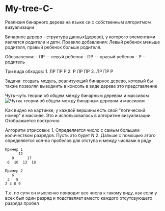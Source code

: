# My-tree-C-
Реализия бинарного дерева на языке си с собственным алгоритмом визуализации

Бинарное дерево - структура данных(дерево), у которого элементами является родители и дети. 
Правило добавления: Левый ребенок меньше родителя, правый ребенок больше родителя.

Обозначения: 
    - ЛР -- левый ребенок
    - ПР -- правый ребенок
    - Р -- родитель
    
Три вида обходов:
    1. ЛР ПР Р
    2. Р ЛР ПР
    3. ЛР ПР Р

Задача: создать модуль, реализующий бинарное дерево, который бы также позволял выводиить в консоль в виде дерева это представление

Чуть-чуть теории об общем между бинарным деревом и массивом
![Чутка теории об общем между бинарным деревом и массивом](https://studfile.net/html/2706/126/html_gh6cVUVbky.2o40/htmlconvd-VhFSxH_html_2dee62edb75b3779.png)

Как видно на картинке, у каждой вершины есть свой "логический номер" в массиве.
Это и использовалось в алгоритме визуализации
Отображается построчно

Алгоритм отрисовки: 
    1. Определяется число с самым большим количеством разрядов. Пусть это будет N
    2. Дальше с помощью этого определяется кол-во пробелов для отступа и между числами в ряду

```
Пример 1
      12
   8      17
 6  10  13  18

Пример 2
   6 
 3   8
2 4 8 9
```

Т.е. по сути он мысленно приводит все числа к такому виду, как если у всех был один разряд и подставляет вместо каждого отсутсвующего разряда пробел

